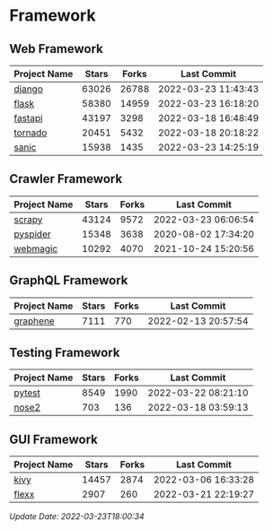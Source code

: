 # Framework

## Web Framework
| Project Name | Stars | Forks | Last Commit |
| ------------ | ----- | ----- | ----------- |
| [django](https://github.com/django/django) | 63026 | 26788 | 2022-03-23 11:43:43 |
| [flask](https://github.com/pallets/flask) | 58380 | 14959 | 2022-03-23 16:18:20 |
| [fastapi](https://github.com/tiangolo/fastapi) | 43197 | 3298 | 2022-03-18 16:48:49 |
| [tornado](https://github.com/tornadoweb/tornado) | 20451 | 5432 | 2022-03-18 20:18:22 |
| [sanic](https://github.com/sanic-org/sanic) | 15938 | 1435 | 2022-03-23 14:25:19 |

## Crawler Framework
| Project Name | Stars | Forks | Last Commit |
| ------------ | ----- | ----- | ----------- |
| [scrapy](https://github.com/scrapy/scrapy) | 43124 | 9572 | 2022-03-23 06:06:54 |
| [pyspider](https://github.com/binux/pyspider) | 15348 | 3638 | 2020-08-02 17:34:20 |
| [webmagic](https://github.com/code4craft/webmagic) | 10292 | 4070 | 2021-10-24 15:20:56 |

## GraphQL Framework
| Project Name | Stars | Forks | Last Commit |
| ------------ | ----- | ----- | ----------- |
| [graphene](https://github.com/graphql-python/graphene) | 7111 | 770 | 2022-02-13 20:57:54 |

## Testing Framework
| Project Name | Stars | Forks | Last Commit |
| ------------ | ----- | ----- | ----------- |
| [pytest](https://github.com/pytest-dev/pytest) | 8549 | 1990 | 2022-03-22 08:21:10 |
| [nose2](https://github.com/nose-devs/nose2) | 703 | 136 | 2022-03-18 03:59:13 |

## GUI Framework
| Project Name | Stars | Forks | Last Commit |
| ------------ | ----- | ----- | ----------- |
| [kivy](https://github.com/kivy/kivy) | 14457 | 2874 | 2022-03-06 16:33:28 |
| [flexx](https://github.com/flexxui/flexx) | 2907 | 260 | 2022-03-21 22:19:27 |

*Update Date: 2022-03-23T18:00:34*